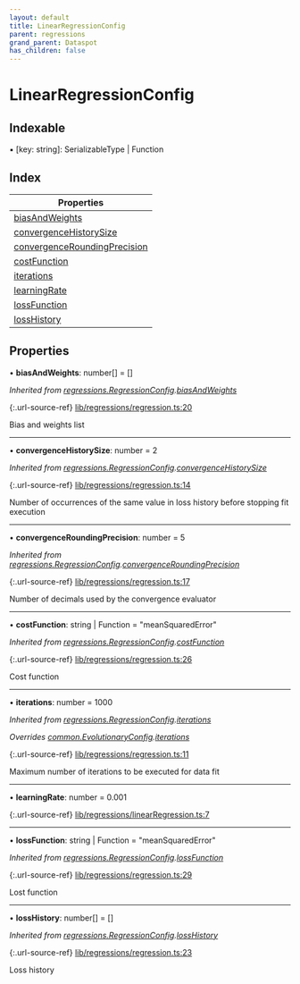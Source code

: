 ```yaml
---
layout: default
title: LinearRegressionConfig
parent: regressions
grand_parent: Dataspot
has_children: false
---
```


# LinearRegressionConfig

## Indexable

▪ [key: string]: SerializableType \| Function

## Index

| Properties |
|-----------|
| [biasAndWeights](#biasandweights) |
| [convergenceHistorySize](#convergencehistorysize) |
| [convergenceRoundingPrecision](#convergenceroundingprecision) |
| [costFunction](#costfunction) |
| [iterations](#iterations) |
| [learningRate](#learningrate) |
| [lossFunction](#lossfunction) |
| [lossHistory](#losshistory) |

## Properties

•  **biasAndWeights**: number[] = []

*Inherited from [regressions.RegressionConfig](../regressions_regressionconfig).[biasAndWeights](../regressions_regressionconfig#biasandweights)*

{:.url-source-ref}
[lib/regressions/regression.ts:20](https://github.com/ascentcore/dataspot/blob/e77cac2/lib/regressions/regression.ts#L20)

Bias and weights list

___

•  **convergenceHistorySize**: number = 2

*Inherited from [regressions.RegressionConfig](../regressions_regressionconfig).[convergenceHistorySize](../regressions_regressionconfig#convergencehistorysize)*

{:.url-source-ref}
[lib/regressions/regression.ts:14](https://github.com/ascentcore/dataspot/blob/e77cac2/lib/regressions/regression.ts#L14)

Number of occurrences of the same value in loss history before stopping fit execution

___

•  **convergenceRoundingPrecision**: number = 5

*Inherited from [regressions.RegressionConfig](../regressions_regressionconfig).[convergenceRoundingPrecision](../regressions_regressionconfig#convergenceroundingprecision)*

{:.url-source-ref}
[lib/regressions/regression.ts:17](https://github.com/ascentcore/dataspot/blob/e77cac2/lib/regressions/regression.ts#L17)

Number of decimals used by the convergence evaluator

___

•  **costFunction**: string \| Function = "meanSquaredError"

*Inherited from [regressions.RegressionConfig](../regressions_regressionconfig).[costFunction](../regressions_regressionconfig#costfunction)*

{:.url-source-ref}
[lib/regressions/regression.ts:26](https://github.com/ascentcore/dataspot/blob/e77cac2/lib/regressions/regression.ts#L26)

Cost function

___

•  **iterations**: number = 1000

*Inherited from [regressions.RegressionConfig](../regressions_regressionconfig).[iterations](../regressions_regressionconfig#iterations)*

*Overrides [common.EvolutionaryConfig](../common_evolutionaryconfig).[iterations](../common_evolutionaryconfig#iterations)*

{:.url-source-ref}
[lib/regressions/regression.ts:11](https://github.com/ascentcore/dataspot/blob/e77cac2/lib/regressions/regression.ts#L11)

Maximum number of iterations to be executed for data fit

___

•  **learningRate**: number = 0.001

{:.url-source-ref}
[lib/regressions/linearRegression.ts:7](https://github.com/ascentcore/dataspot/blob/e77cac2/lib/regressions/linearRegression.ts#L7)

___

•  **lossFunction**: string \| Function = "meanSquaredError"

*Inherited from [regressions.RegressionConfig](../regressions_regressionconfig).[lossFunction](../regressions_regressionconfig#lossfunction)*

{:.url-source-ref}
[lib/regressions/regression.ts:29](https://github.com/ascentcore/dataspot/blob/e77cac2/lib/regressions/regression.ts#L29)

Lost function

___

•  **lossHistory**: number[] = []

*Inherited from [regressions.RegressionConfig](../regressions_regressionconfig).[lossHistory](../regressions_regressionconfig#losshistory)*

{:.url-source-ref}
[lib/regressions/regression.ts:23](https://github.com/ascentcore/dataspot/blob/e77cac2/lib/regressions/regression.ts#L23)

Loss history

